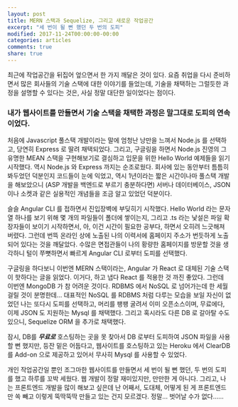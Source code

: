 ```yaml
---
layout: post
title: MERN 스택과 Sequelize, 그리고 새로운 작업공간
excerpt: "세 번이 될 뻔 했던 두 번의 도피"
modified: 2017-11-24T00:00:00-00:00
categories: articles
comments: true
share: true
---
```


최근에 작업공간을 뒤집어 엎으면서 한 가지 깨달은 것이 있다. 요즘 취업을 다시 준비하면서 많은 회사들의 기술 스택에 대한 이야기를 들었는데, 기술을 채택하는 그럴듯한 과정을 설명할 수 있다는 것은, 사실 정말 대단한 일이었다는 점이다.

### 내가 웹사이트를 만들면서 기술 스택을 채택한 과정은 말그대로 도피의 연속이었다.

처음에 Javascript 풀스택 개발이라는 말에 엄청난 낭만을 느껴서 Node.js 를 선택하고, 당연히 Express 로 딸려 채택되었다. 그리고, 구글링을 하면서 Node.js 진영의 그 유명한 MEAN 스택을 구현해보기로 결심하고 입문을 위한 Hello World 예제들을 읽기 시작했다. 역시 Node.js 와 Express 까지는 순조로웠다. 회사에 있는 동안부터 틈틈히 봐두었던 덕분인지 코드들이 눈에 익었고, 역시 1년이라는 짧은 시간이나마 풀스택 개발을 해보았으니 (ASP 개발을 백엔드로 부르기 충분하다면) 서버나 데이터베이스, JSON 이나 소켓과 같은 실용적인 개념들을 조금 알고 있었던 덕분이다.

슬슬 Angular CLI 를 접하면서 진입장벽에 부딪히기 시작했다. Hello World 라는 문자열 하나를 보기 위해 몇 개의 파일들이 폴더에 쌓이는지, 그리고 .ts 라는 낯설은 파일 확장자들이 보이기 시작하면서, 아, 이건 시간이 필요한 공부다, 하면서 오히려 느긋해져 버렸다. 그런데 번뜩 온라인 상에 노출된 나의 이력서에 홈페이지 주소가 번듯하게 노출되어 있다는 것을 깨달았다. 수많은 면접관들이 나의 황량한 홈페이지를 방문할 것을 생각하니 털이 쭈뼛하면서 빠르게 Angular CLI 로부터 도피를 선택했다.

구글링을 하다보니 이번엔 MERN 스택이라는, Angular 가 React 로 대체된 기술 스택이 핫하다는 글을 읽었다. 이거다, 하고 냅다 React 를 적용한 것 까진 좋았다. 그런데 이번엔 MongoDB 가 참 어려운 것이다. RDBMS 에서 NoSQL 로 넘어가는데 한 세월 걸릴 것이 분명한데... 대표적인 NoSQL 를 RDBMS 처럼 다루는 모습을 보일 자신이 없었던 나는 또다시 도피를 선택하고, 머리를 팽팽 굴려서 이미 오픈소스이며, 무료에다, 이제 JSON 도 지원하는 Mysql 를 채택했다. 그리고 혹시라도 다른 DB 로 갈아탈 수도 있으니, Sequelize ORM 을 추가로 채택했다.

잠시, DB를 __*무료로*__ 호스팅하는 곳을 못 찾아서 DB 로부터 도피하여 JSON 파일을 사용할 뻔 했지만, 등잔 밑은 어둡다고, 웹사이트를 호스팅하고 있는 Heroku 에서 ClearDB 를 Add-on 으로 제공하고 있어서 무사히 Mysql 를 사용할 수 있었다.

개인 작업공간일 뿐인 조그마한 웹사이트를 만들면서 세 번이 될 뻔 했던, 두 번의 도피를 했고 하루를 꼬박 세웠다. 웹 개발이 정말 재미있지만, 만만한 게 아니다. 그리고, 나는 프론트엔드 개발을 많이 해보고 싶은데 난 어째서, 도대체, 어떻게 된 게 프론트엔드만 쏙 빼고 이렇게 뚝딱뚝딱 만들고 있는 건지 모르겠다. 정말... 벗어날 수가 없다......
